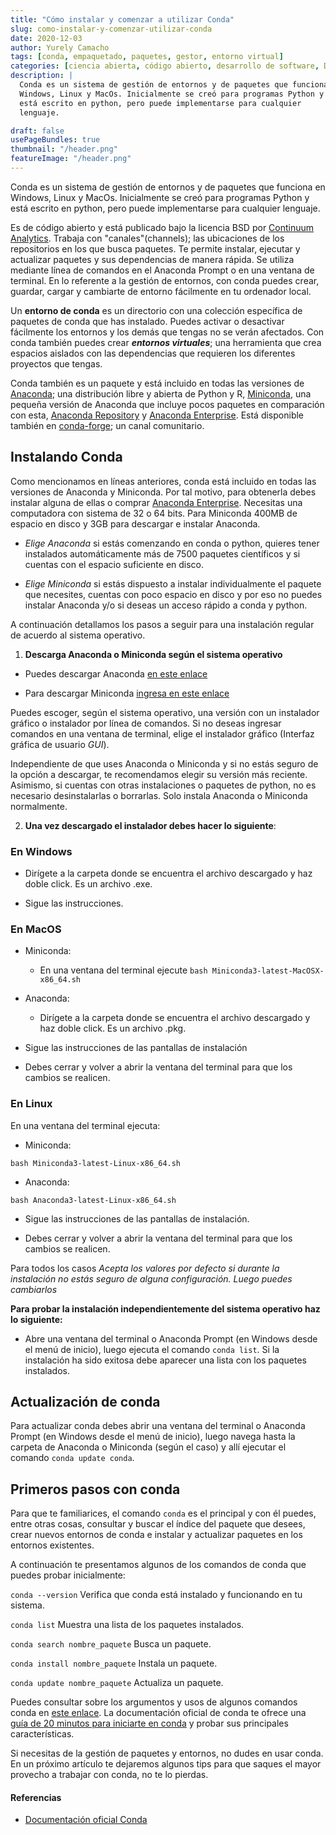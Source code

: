 ```yaml
---
title: "Cómo instalar y comenzar a utilizar Conda"
slug: como-instalar-y-comenzar-utilizar-conda
date: 2020-12-03
author: Yurely Camacho
tags: [conda, empaquetado, paquetes, gestor, entorno virtual]
categories: [ciencia abierta, código abierto, desarrollo de software, DevOps]
description: |
  Conda es un sistema de gestión de entornos y de paquetes que funciona en
  Windows, Linux y MacOs. Inicialmente se creó para programas Python y
  está escrito en python, pero puede implementarse para cualquier
  lenguaje.

draft: false
usePageBundles: true
thumbnail: "/header.png"
featureImage: "/header.png"
---
```



<!-- # Cómo instalar y comenzar a utilizar Conda -->
<!-- **Por Yurely Camacho** -->

Conda es un sistema de gestión de entornos y de paquetes que funciona en
Windows, Linux y MacOs. Inicialmente se creó para programas Python y
está escrito en python, pero puede implementarse para cualquier
lenguaje.

<!-- TEASER_END -->

Es de código abierto y está publicado bajo la licencia BSD por
[Continuum Analytics](http://www.continuumanalytics.com/). Trabaja con
"canales"(channels); las ubicaciones de los repositorios en los que
busca paquetes. Te permite instalar, ejecutar y actualizar paquetes y
sus dependencias de manera rápida. Se utiliza mediante línea de comandos
en el Anaconda Prompt o en una ventana de terminal. En lo referente a la
gestión de entornos, con conda puedes crear, guardar, cargar y cambiarte
de entorno fácilmente en tu ordenador local.

Un **entorno de conda** es un directorio con una colección específica de
paquetes de conda que has instalado. Puedes activar o desactivar
fácilmente los entornos y los demás que tengas no se verán afectados.
Con conda también puedes crear ***entornos virtuales***; una herramienta
que crea espacios aislados con las dependencias que requieren los
diferentes proyectos que tengas.

Conda también es un paquete y está incluido en todas las versiones de
[Anaconda](https://anaconda.org/); una distribución libre y abierta​ de
Python y R, [Miniconda](https://docs.conda.io/en/latest/miniconda.html),
una pequeña versión de Anaconda que incluye pocos paquetes en
comparación con esta, [Anaconda
Repository](https://docs.continuum.io/anaconda-repository/) y [Anaconda
Enterprise](https://www.anaconda.com/products/enterprise). Está
disponible también en
[conda-forge](https://anaconda.org/conda-forge/conda); un canal
comunitario.

## Instalando Conda

Como mencionamos en líneas anteriores, conda está incluido en todas las
versiones de Anaconda y Miniconda. Por tal motivo, para obtenerla debes
instalar alguna de ellas o comprar [Anaconda
Enterprise](https://www.anaconda.com/products/enterprise). Necesitas una
computadora con sistema de 32 o 64 bits. Para Miniconda 400MB de espacio
en disco y 3GB para descargar e instalar Anaconda.

- *Elige Anaconda* si estás comenzando en conda o python, quieres tener
  instalados automáticamente más de 7500 paquetes científicos y si
  cuentas con el espacio suficiente en disco.

- *Elige Miniconda* si estás dispuesto a instalar individualmente el
  paquete que necesites, cuentas con poco espacio en disco y por eso no
  puedes instalar Anaconda y/o si deseas un acceso rápido a conda y
  python.

A continuación detallamos los pasos a seguir para una instalación
regular de acuerdo al sistema operativo.

1. **Descarga Anaconda o Miniconda según el sistema operativo**

- Puedes descargar Anaconda [en este enlace](https://www.anaconda.com/products/individual)

- Para descargar Miniconda [ingresa en este enlace](http://www.bicentenariobu.com/)

Puedes escoger, según el sistema operativo, una versión con un
instalador gráfico o instalador por línea de comandos. Si no deseas
ingresar comandos en una ventana de terminal, elige el instalador
gráfico (Interfaz gráfica de usuario *GUI*).

Independiente de que uses Anaconda o Miniconda y si no estás seguro de
la opción a descargar, te recomendamos elegir su versión más reciente.
Asimismo, si cuentas con otras instalaciones o paquetes de python, no es
necesario desinstalarlas o borrarlas. Solo instala Anaconda o Miniconda
normalmente.

2. **Una vez descargado el instalador debes hacer lo siguiente**:

### En Windows

- Dirígete a la carpeta donde se encuentra el archivo descargado y haz
  doble click. Es un archivo .exe.

- Sigue las instrucciones.

### En MacOS

- Miniconda:

  - En una ventana del terminal ejecute `bash Miniconda3-latest-MacOSX-x86_64.sh`

- Anaconda:

  - Dirígete a la carpeta donde se encuentra el archivo descargado y haz
    doble click. Es un archivo .pkg.

* Sigue las instrucciones de las pantallas de instalación

* Debes cerrar y volver a abrir la ventana del terminal para que los
  cambios se realicen.

### En Linux

En una ventana del terminal ejecuta:

- Miniconda:

`bash Miniconda3-latest-Linux-x86_64.sh`

- Anaconda:

`bash Anaconda3-latest-Linux-x86_64.sh`

- Sigue las instrucciones de las pantallas de instalación.

- Debes cerrar y volver a abrir la ventana del terminal para que los
  cambios se realicen.

Para todos los casos *Acepta los valores por defecto si durante la
instalación no estás seguro de alguna configuración. Luego puedes
cambiarlos*

**Para probar la instalación independientemente del sistema operativo haz lo siguiente:**

- Abre una ventana del terminal o Anaconda Prompt (en Windows desde el
  menú de inicio), luego ejecuta el comando `conda list`. Si la
  instalación ha sido exitosa debe aparecer una lista con los paquetes
  instalados.

## Actualización de conda

Para actualizar conda debes abrir una ventana del terminal o Anaconda
Prompt (en Windows desde el menú de inicio), luego navega hasta la
carpeta de Anaconda o Miniconda (según el caso) y allí ejecutar el
comando `conda update conda`.

## Primeros pasos con conda

Para que te familiarices, el comando `conda` es el principal y con él
puedes, entre otras cosas, consultar y buscar el índice del paquete que
desees, crear nuevos entornos de conda e instalar y actualizar paquetes
en los entornos existentes.

A continuación te presentamos algunos de los comandos de conda que puedes probar inicialmente:

`conda --version` Verifica que conda está instalado y funcionando en tu sistema.

`conda list` Muestra una lista de los paquetes instalados.

`conda search nombre_paquete` Busca un paquete.

`conda install nombre_paquete` Instala un paquete.

`conda update nombre_paquete` Actualiza un paquete.

Puedes consultar sobre los argumentos y usos de algunos comandos conda
en [este
enlace](https://docs.conda.io/projects/conda/en/latest/commands.html).
La documentación oficial de conda te ofrece una [guía de 20 minutos para
iniciarte en
conda](https://docs.conda.io/projects/conda/en/latest/user-guide/getting-started.html)
y probar sus principales características.

Si necesitas de la gestión de paquetes y entornos, no dudes en usar
conda. En un próximo artículo te dejaremos algunos tips para que saques
el mayor provecho a trabajar con conda, no te lo pierdas.

#### Referencias

- [Documentación oficial Conda](https://docs.conda.io/projects/conda/en/latest/index.html)

